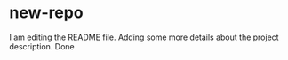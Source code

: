# new-repo

I am editing the README file. Adding some more details about the project description.
Done


